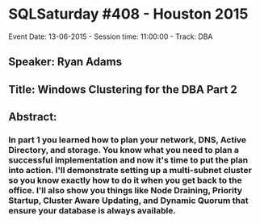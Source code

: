 # SQLSaturday #408 - Houston 2015
Event Date: 13-06-2015 - Session time: 11:00:00 - Track: DBA
## Speaker: Ryan Adams
## Title: Windows Clustering for the DBA Part 2
## Abstract:
### In part 1 you learned how to plan your network, DNS, Active Directory, and storage.  You know what you need to plan a successful implementation and now it's time to put the plan into action.  I'll demonstrate setting up a multi-subnet cluster so you know exactly how to do it when you get back to the office.  I'll also show you things like Node Draining, Priority Startup, Cluster Aware Updating, and Dynamic Quorum that ensure your database is always available.
